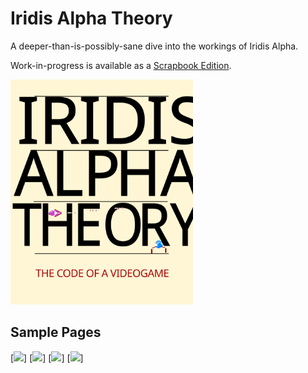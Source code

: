 # Iridis Alpha Theory

A deeper-than-is-possibly-sane dive into the workings of Iridis Alpha.

Work-in-progress is available as a [Scrapbook Edition](https://github.com/mwenge/iatheory/raw/main/out/iatheory_scrapbook.pdf).

[<img height=360 src="https://github.com/mwenge/iatheory/raw/main/src/cover/pdf/cover_front.svg">](https://github.com/mwenge/iatheory/raw/main/out/iatheory_scrapbook.pdf)  

## Sample Pages
[<img height=360 src="https://github.com/mwenge/iatheory/raw/main/docs/page1.png">]
[<img height=360 src="https://github.com/mwenge/iatheory/raw/main/docs/page2.png">]
[<img height=360 src="https://github.com/mwenge/iatheory/raw/main/docs/page3.png">]
[<img height=360 src="https://github.com/mwenge/iatheory/raw/main/docs/page4.png">]
